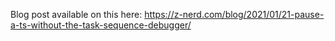 Blog post available on this here: https://z-nerd.com/blog/2021/01/21-pause-a-ts-without-the-task-sequence-debugger/
